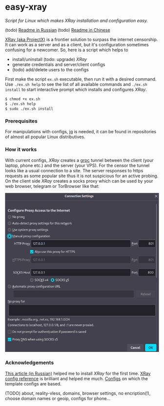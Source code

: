 # easy-xray

*Script for Linux which makes XRay installation and configuration easy.*

(todo) [Readme in Russian](README.ru.md)
(todo) [Readme in Chinese](README.cn.md)

[XRay (aka ProjectX)](https://xtls.github.io/en/) is a frontier solution to surpass the internet censorship. It can work as a server and as
a client, but it's configuration sometimes confusing for a newcomer. So, here is a script which helps to

- install/uninstall (todo: upgrade) *XRay*
- generate credentials and server/client configs
- (todo) add/delete users to the configs

First make the script `ex.sh` executable, then run it with a desired command. Use `./ex.sh help` to see the list of all available commands
and `./ex.sh install` to start interactive prompt which installs and configures *XRay*.
```
$ chmod +x ex.sh
$ ./ex.sh help
$ sudo ./ex.sh install
```

### Prerequisites

For manipulations with configs, [jq](https://jqlang.github.io/jq/) is needed, it can be found in repositories of almost all popular Linux
distributives.

### How it works

With current configs, *XRay* creates a [grpc](https://en.wikipedia.org/wiki/GRPC) tunnel between the client (your laptop, phone etc.) and
the server (your VPS). For the censor the tunnel looks like a usual connection to a site. The server responses to https requests as some
popular site thus it is not suspicious for an active probing. On the client side *XRay* creates a socks proxy which can be used by your
web browser, telegram or TorBrowser like that:

![browser proxy: http/https proxy 127.0.0.1 at port 801, socks v5 host 127.0.0.1 at port 800](browser-proxy-settings.png)

### Acknowledgements

[This article (in Russian)](https://habr.com/ru/articles/731608/) helped me to install *XRay* for the first time.
[XRay config reference](https://xtls.github.io/en/config/) is brilliant and helped me much.
[Configs](https://github.com/XTLS/Xray-examples/tree/main/VLESS-gRPC-REALITY) on which the template configs are based.

(TODO) about, reality-vless, domains, browser settings, no encription(!), choose domain names or geoip, configs for phone...
